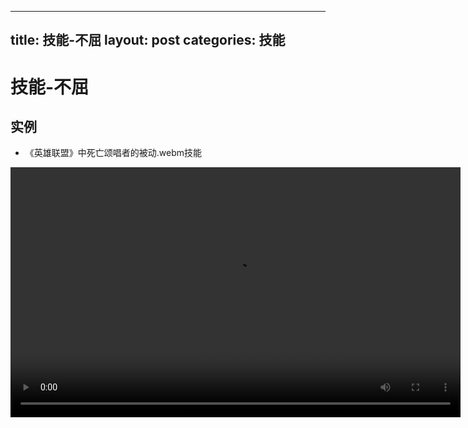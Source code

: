 
---
title: 技能-不屈
layout: post
categories: 技能
---
# 技能-不屈


## 实例

- 《英雄联盟》中死亡颂唱者的被动.webm技能

<video width="720" height="400" controls>
    <source src="{{ site.url }}/videos/不屈-死亡颂唱者-卡尔瑟斯-被动.webm" type="video/webm">
</video>
